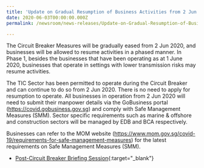 ```yaml
---
title: 'Update on Gradual Resumption of Business Activities from 2 Jun 2020'
date: 2020-06-03T00:00:00.000Z
permalink: /newsroom/news-releases/Update-on-Gradual-Resumption-of-Business-Activities-from-2-Jun-2020

---
```



The Circuit Breaker Measures will be gradually eased from 2 Jun 2020, and businesses will be allowed to resume activities in a phased manner. In Phase 1, besides the businesses that have been operating as at 1 June 2020, businesses that operate in settings with lower transmission risks may resume activities.

The TIC Sector has been permitted to operate during the Circuit Breaker and can continue to do so from 2 Jun 2020. There is no need to apply for resumption to operate. All businesses in operation from 2 Jun 2020 will need to submit their manpower details via the GoBusiness portal (https://covid.gobusiness.gov.sg) and comply with Safe Management Measures (SMM). Sector specific requirements such as marine & offshore and construction sectors will be managed by EDB and BCA respectively.
 
Businesses can refer to the MOM website (https://www.mom.gov.sg/covid-19/requirements-for-safe-management-measures) for the latest requirements on Safe Management Measures (SMM).

* [Post-Circuit Breaker Briefing Session](/files/documents/Post-Circuit-Breaker-Briefing-Session-final2.pdf){:target="_blank"}


